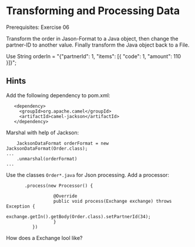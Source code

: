 Transforming and Processing Data
================================

Prerequisites: Exercise 06

Transform the order in Jason-Format to a Java object, then change the partner-ID to another value.
Finally transform the Java object back to a File.

Use String orderIn = "{\"partnerId\": 1, \"items\": [{ \"code\": 1, \"amount\": 110 }]}";

Hints
-----

Add the following dependency to pom.xml:

```
   <dependency>
     <groupId>org.apache.camel</groupId>
     <artifactId>camel-jackson</artifactId>
   </dependency>
```

Marshal with help of Jackson:

```
    JacksonDataFormat orderFormat = new JacksonDataFormat(Order.class);
...
    .unmarshal(orderFormat)
...
```
Use the classes `Order*.java` for Json processing.
Add a processor:

```
       .process(new Processor() {
                      
                  @Override
                  public void process(Exchange exchange) throws Exception {
                          exchange.getIn().getBody(Order.class).setPartnerId(34);
                  }
          })
```

How does a Exchange lool like?
